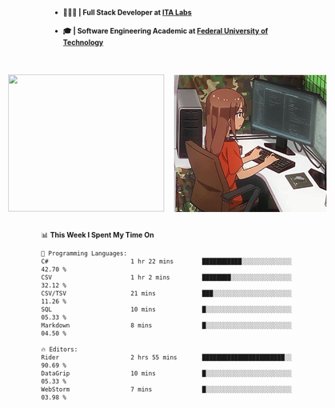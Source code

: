 <body style="margin-bottom: 40px; gap: 20px">
  <div style="display: flex; flex-direction: column; width: auto; margin: 0 auto; padding: 20px;">
    <ul style="flex: 1; margin-bottom: 20px;">
      <li><h4>🧑🏽‍💻 | Full Stack Developer at <a href="https://itafrotas.com//">ITA Labs</a></h4></li>
      <li><h4>🎓 | Software Engineering Academic at <a href="http://www.utfpr.edu.br/">Federal University of Technology</a></h4></li>
      <br/>
    </ul>
    <div style="display: flex; justify-content: center; align-items: center; gap: 20px;">
      <a href="https://skillicons.dev">
        <img width="312" height="274" src="https://skillicons.dev/icons?i=cs,dotnet,php,laravel,ts,js,nodejs,react,swift,java,adonis,postgres,mysql,mongodb,postman,c,heroku,gradle,npm,flutter,docker,aws,redis,kubernetes&theme=light&&perline=4" />
      </a>
      <img width="312" height="274" src="assets/umiko.gif" alt="Computer Boy" />
    </div>
  </div>
</body>


<!--START_SECTION:waka-->
📊 **This Week I Spent My Time On** 

```text
💬 Programming Languages: 
C#                       1 hr 22 mins        ███████████░░░░░░░░░░░░░░   42.70 % 
CSV                      1 hr 2 mins         ████████░░░░░░░░░░░░░░░░░   32.12 % 
CSV/TSV                  21 mins             ███░░░░░░░░░░░░░░░░░░░░░░   11.26 % 
SQL                      10 mins             █░░░░░░░░░░░░░░░░░░░░░░░░   05.33 % 
Markdown                 8 mins              █░░░░░░░░░░░░░░░░░░░░░░░░   04.50 % 

🔥 Editors: 
Rider                    2 hrs 55 mins       ███████████████████████░░   90.69 % 
DataGrip                 10 mins             █░░░░░░░░░░░░░░░░░░░░░░░░   05.33 % 
WebStorm                 7 mins              █░░░░░░░░░░░░░░░░░░░░░░░░   03.98 % 
```


<!--END_SECTION:waka-->

<!--
**danielr0d/danielr0d** is a ✨ _special_ ✨ repository because its `README.md` (this file) appears on your GitHub profile.

Here are some ideas to get you started:

- 🔭 I’m currently working on ...
- 🌱 I’m currently learning ...
- 👯 I’m looking to collaborate on ...
- 🤔 I’m looking for help with ...
- 💬 Ask me about ...
- 📫 How to reach me: ...
- 😄 Pronouns: ...
- ⚡ Fun fact: ...
-->
